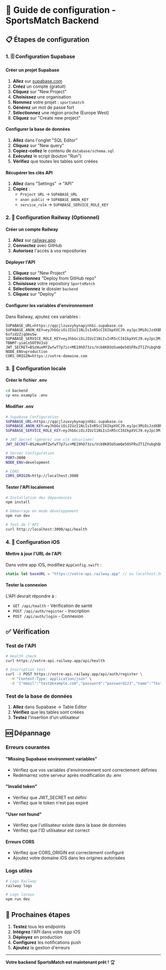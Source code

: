 # 🚀 Guide de configuration - SportsMatch Backend

## 📋 Étapes de configuration

### 1. 🗄️ Configuration Supabase

#### Créer un projet Supabase
1. **Allez** sur [supabase.com](https://supabase.com)
2. **Créez** un compte (gratuit)
3. **Cliquez** sur "New Project"
4. **Choisissez** une organisation
5. **Nommez** votre projet : `sportsmatch`
6. **Générez** un mot de passe fort
7. **Sélectionnez** une région proche (Europe West)
8. **Cliquez** sur "Create new project"

#### Configurer la base de données
1. **Allez** dans l'onglet "SQL Editor"
2. **Cliquez** sur "New query"
3. **Copiez-collez** le contenu de `database/schema.sql`
4. **Exécutez** le script (bouton "Run")
5. **Vérifiez** que toutes les tables sont créées

#### Récupérer les clés API
1. **Allez** dans "Settings" → "API"
2. **Copiez** :
   - `Project URL` → `SUPABASE_URL`
   - `anon public` → `SUPABASE_ANON_KEY`
   - `service_role` → `SUPABASE_SERVICE_ROLE_KEY`

### 2. 🚂 Configuration Railway (Optionnel)

#### Créer un compte Railway
1. **Allez** sur [railway.app](https://railway.app)
2. **Connectez** avec GitHub
3. **Autorisez** l'accès à vos repositories

#### Déployer l'API
1. **Cliquez** sur "New Project"
2. **Sélectionnez** "Deploy from GitHub repo"
3. **Choisissez** votre repository `SportsMatch`
4. **Sélectionnez** le dossier `backend`
5. **Cliquez** sur "Deploy"

#### Configurer les variables d'environnement
Dans Railway, ajoutez ces variables :
```
SUPABASE_URL=https://qqcjlzuxvykynapjnhbi.supabase.co
SUPABASE_ANON_KEY=eyJhbGciOiJIUzI1NiIsInR5cCI6IkpXVCJ9.eyJpc3MiOiJzdXBhYmFzZSIsInJlZiI6InFxY2psenV4dnlreW5hcGpuaGJpIiwicm9sZSI6ImFub24iLCJpYXQiOjE3NjAwMTk4OTMsImV4cCI6MjA3NTU5NTg5M30.fjKJ6VEi4bj_av4fXpL727DzfmAL-6sfzd2ZjqOmuSw
SUPABASE_SERVICE_ROLE_KEY=eyJhbGciOiJIUzI1NiIsInR5cCI6IkpXVCJ9.eyJpc3MiOiJzdXBhYmFzZSIsInJlZiI6InFxY2psenV4dnlreW5hcGpuaGJpIiwicm9sZSI6InNlcnZpY2Vfcm9sZSIsImlhdCI6MTc2MDAxOTg5MywiZXhwIjoyMDc1NTk1ODkzfQ.KojVuwwD2ZCGbXVyGHM0ZwE-TBNMf-yieCn5OT9VJsU
JWT_SECRET=BSzHuxMfZwfwT7p7ic+ME19hO73zs/Vcb8K8SUSumQe58SFRvZT1ZYubghQmzriI3KvaAaGk/no8IBXLW3FZ9A==
NODE_ENV=production
CORS_ORIGIN=https://votre-domaine.com
```

### 3. 🔧 Configuration locale

#### Créer le fichier .env
```bash
cd backend
cp env.example .env
```

#### Modifier .env
```bash
# Supabase Configuration
SUPABASE_URL=https://qqcjlzuxvykynapjnhbi.supabase.co
SUPABASE_ANON_KEY=eyJhbGciOiJIUzI1NiIsInR5cCI6IkpXVCJ9.eyJpc3MiOiJzdXBhYmFzZSIsInJlZiI6InFxY2psenV4dnlreW5hcGpuaGJpIiwicm9sZSI6ImFub24iLCJpYXQiOjE3NjAwMTk4OTMsImV4cCI6MjA3NTU5NTg5M30.fjKJ6VEi4bj_av4fXpL727DzfmAL-6sfzd2ZjqOmuSw
SUPABASE_SERVICE_ROLE_KEY=eyJhbGciOiJIUzI1NiIsInR5cCI6IkpXVCJ9.eyJpc3MiOiJzdXBhYmFzZSIsInJlZiI6InFxY2psenV4dnlreW5hcGpuaGJpIiwicm9sZSI6InNlcnZpY2Vfcm9sZSIsImlhdCI6MTc2MDAxOTg5MywiZXhwIjoyMDc1NTk1ODkzfQ.KojVuwwD2ZCGbXVyGHM0ZwE-TBNMf-yieCn5OT9VJsU

# JWT Secret (générez une clé sécurisée)
JWT_SECRET=BSzHuxMfZwfwT7p7ic+ME19hO73zs/Vcb8K8SUSumQe58SFRvZT1ZYubghQmzriI3KvaAaGk/no8IBXLW3FZ9A==

# Server Configuration
PORT=3000
NODE_ENV=development

# CORS
CORS_ORIGIN=http://localhost:3000
```

#### Tester l'API localement
```bash
# Installation des dépendances
npm install

# Démarrage en mode développement
npm run dev

# Test de l'API
curl http://localhost:3000/api/health
```

### 4. 📱 Configuration iOS

#### Mettre à jour l'URL de l'API
Dans votre app iOS, modifiez `AppConfig.swift` :
```swift
static let baseURL = "https://votre-api.railway.app" // ou localhost:3000 pour le dev
```

#### Tester la connexion
L'API devrait répondre à :
- `GET /api/health` - Vérification de santé
- `POST /api/auth/register` - Inscription
- `POST /api/auth/login` - Connexion

## ✅ Vérification

### Test de l'API
```bash
# Health check
curl https://votre-api.railway.app/api/health

# Inscription test
curl -X POST https://votre-api.railway.app/api/auth/register \
  -H "Content-Type: application/json" \
  -d '{"email":"test@example.com","password":"password123","name":"Test User","role":"player"}'
```

### Test de la base de données
1. **Allez** dans Supabase → Table Editor
2. **Vérifiez** que les tables sont créées
3. **Testez** l'insertion d'un utilisateur

## 🆘 Dépannage

### Erreurs courantes

#### "Missing Supabase environment variables"
- Vérifiez que vos variables d'environnement sont correctement définies
- Redémarrez votre serveur après modification du .env

#### "Invalid token"
- Vérifiez que JWT_SECRET est défini
- Vérifiez que le token n'est pas expiré

#### "User not found"
- Vérifiez que l'utilisateur existe dans la base de données
- Vérifiez que l'ID utilisateur est correct

#### Erreurs CORS
- Vérifiez que CORS_ORIGIN est correctement configuré
- Ajoutez votre domaine iOS dans les origines autorisées

### Logs utiles
```bash
# Logs Railway
railway logs

# Logs locaux
npm run dev
```

## 🎯 Prochaines étapes

1. **Testez** tous les endpoints
2. **Intégrez** l'API dans votre app iOS
3. **Déployez** en production
4. **Configurez** les notifications push
5. **Ajoutez** la gestion d'erreurs

---

**Votre backend SportsMatch est maintenant prêt !** 🏆
